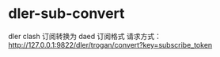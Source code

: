 # dler-sub-convert

dler clash 订阅转换为 daed 订阅格式
请求方式：
 http://127.0.0.1:9822/dler/trogan/convert?key=subscribe_token
